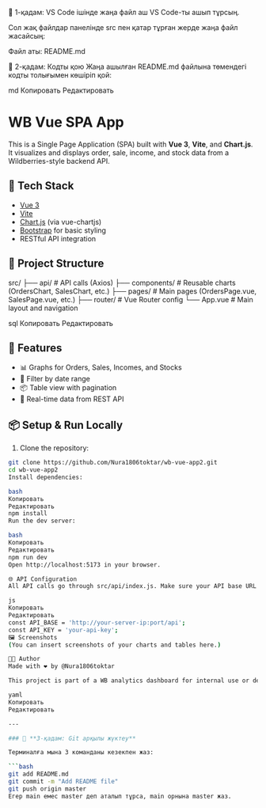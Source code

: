 🔹 1-қадам: VS Code ішінде жаңа файл аш
VS Code-ты ашып тұрсың.

Сол жақ файлдар панелінде src пен қатар тұрған жерде жаңа файл жасайсың:

Файл аты: README.md

🔹 2-қадам: Кодты қою
Жаңа ашылған README.md файлына төмендегі кодты толығымен көшіріп қой:

md
Копировать
Редактировать
# WB Vue SPA App

This is a Single Page Application (SPA) built with **Vue 3**, **Vite**, and **Chart.js**.  
It visualizes and displays order, sale, income, and stock data from a Wildberries-style backend API.

## 🔧 Tech Stack

- [Vue 3](https://vuejs.org/)
- [Vite](https://vitejs.dev/)
- [Chart.js](https://www.chartjs.org/) (via vue-chartjs)
- [Bootstrap](https://getbootstrap.com/) for basic styling
- RESTful API integration

## 📁 Project Structure

src/
├── api/ # API calls (Axios)
├── components/ # Reusable charts (OrdersChart, SalesChart, etc.)
├── pages/ # Main pages (OrdersPage.vue, SalesPage.vue, etc.)
├── router/ # Vue Router config
└── App.vue # Main layout and navigation

sql
Копировать
Редактировать

## 🚀 Features

- 📊 Graphs for Orders, Sales, Incomes, and Stocks
- 📅 Filter by date range
- 📦 Table view with pagination
- 🔄 Real-time data from REST API

## 📦 Setup & Run Locally

1. Clone the repository:

```bash
git clone https://github.com/Nura1806toktar/wb-vue-app2.git
cd wb-vue-app2
Install dependencies:

bash
Копировать
Редактировать
npm install
Run the dev server:

bash
Копировать
Редактировать
npm run dev
Open http://localhost:5173 in your browser.

🌐 API Configuration
All API calls go through src/api/index.js. Make sure your API base URL and key are set up correctly:

js
Копировать
Редактировать
const API_BASE = 'http://your-server-ip:port/api';
const API_KEY = 'your-api-key';
🖼 Screenshots
(You can insert screenshots of your charts and tables here.)

🧑‍💻 Author
Made with ❤️ by @Nura1806toktar

This project is part of a WB analytics dashboard for internal use or demo purposes.

yaml
Копировать
Редактировать

---

### 🔹 **3-қадам: Git арқылы жүктеу**

Терминалға мына 3 команданы кезекпен жаз:

```bash
git add README.md
git commit -m "Add README file"
git push origin master
Егер main емес master деп аталып тұрса, main орнына master жаз.

